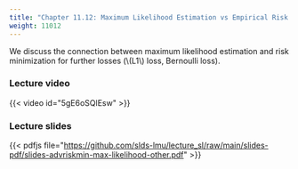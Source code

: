 ```yaml
---
title: "Chapter 11.12: Maximum Likelihood Estimation vs Empirical Risk Minimization II"
weight: 11012
---
```

We discuss the connection between maximum likelihood estimation and risk minimization for further losses (\\(L1\\) loss, Bernoulli loss). 

<!--more-->

### Lecture video

{{< video id="5gE6oSQlEsw" >}}

### Lecture slides

{{< pdfjs file="https://github.com/slds-lmu/lecture_sl/raw/main/slides-pdf/slides-advriskmin-max-likelihood-other.pdf" >}}
